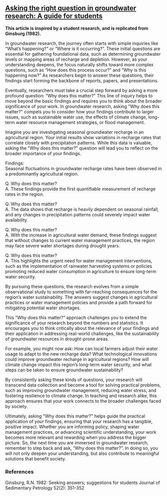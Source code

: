 ## [Asking the right question in groundwater research: A guide for students](https://aselshall.github.io/rm/m05/why-does-this-matter)
**This article is inspired by a student research, and is replicated from Ginsburg (1982).**

In groundwater research, the journey often starts with simple inquiries like “What’s happening?” or “Where is it occurring?”. These initial questions are essential for gathering foundational data, such as determining groundwater levels or mapping areas of recharge and depletion. However, as your understanding deepens, the focus naturally shifts toward more complex questions, such as “How does this process occur?” and “Why is this happening now?” As researchers begin to answer these questions, their findings start forming the backbone of reports, papers, and presentations.

Eventually, researchers must take a crucial step forward by asking a more profound question: “Why does this matter?” This line of inquiry helps to move beyond the basic findings and requires you to think about the broader significance of your work. In groundwater research, asking "Why does this matter?" compels you to consider how your findings contribute to larger issues, such as sustainable water use, the effects of climate change, long-term water resource management strategies, or flood management. 

Imagine you are investigating seasonal groundwater recharge in an agricultural region. Your initial results show variations in recharge rates that correlate closely with precipitation patterns. While this data is valuable, asking the "Why does this matter?" question will lead you to reflect on the broader importance of your findings.

Findings:  
Seasonal fluctuations in groundwater recharge rates have been observed in a predominantly agricultural region.
  
Q. Why does this matter?  
A. These findings provide the first quantifiable measurement of recharge rates in the region.  
  
Q. Why does this matter?   
A. The data shows that recharge is heavily dependent on seasonal rainfall, and any changes in precipitation patterns could severely impact water availability.  
   
Q. Why does this matter?  
A. With the increase in agricultural water demand, these findings suggest that without changes to current water management practices, the region may face severe water shortages during drought years.   
   
Q. Why does this matter?   
A. This highlights the urgent need for water management interventions, such as the implementation of rainwater harvesting systems or policies promoting reduced water consumption in agriculture to ensure long-term water security.   
   
By pursuing these questions, the research evolves from a simple observational study to something with far-reaching consequences for the region’s water sustainability. The answers suggest changes in agricultural practices or water management policies and provide a path forward for mitigating potential water shortages.   
   
This “Why does this matter?” approach challenges you to extend the significance of your research beyond the numbers and statistics. It encourages you to think critically about the relevance of your findings and their application in addressing real-world challenges, like the sustainability of groundwater resources in drought-prone areas.  
   
For example, you might now ask: How can local farmers adjust their water usage to adapt to the new recharge data? What technological innovations could improve groundwater recharge in agricultural regions? How will climate change impact this region’s long-term water security, and what steps can be taken to ensure groundwater sustainability?  
   
By consistently asking these kinds of questions, your research will transcend data collection and become a tool for solving practical problems, such as improving groundwater management, reducing water stress, and fostering resilience to climate change. In teaching and research alike, this approach ensures that your work connects to the broader challenges faced by society.   
    
Ultimately, asking "Why does this matter?" helps guide the practical application of your findings, ensuring that your research has a tangible, positive impact. Whether you are informing policy, shaping water management practices, or advancing scientific understanding, your work becomes more relevant and rewarding when you address the bigger picture. So, the next time you are immersed in groundwater research, remember to step back and ask, “Why does this matter?”. In doing so, you will not only deepen your understanding, but also contribute to meaningful solutions that benefit society.   

### References   
Ginsburg, R.N. 1982: Seeking answers; suggestions for students Journal of Sedimentary Petrology 52(2): 351-352 
